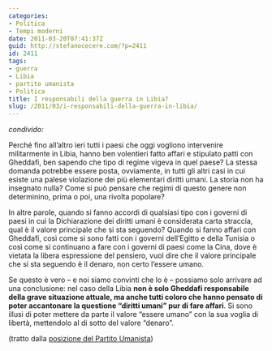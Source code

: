 ```yaml
---
categories:
- Politica
- Tempi moderni
date: 2011-03-20T07:41:37Z
guid: http://stefanocecere.com/?p=2411
id: 2411
tags:
- guerra
- Libia
- partito umanista
- Politica
title: I responsabili della guerra in Libia?
slug: /2011/03/i-responsabili-della-guerra-in-libia/
---
```


_condivido:_

Perché fino all’altro ieri tutti i paesi che oggi vogliono intervenire militarmente in Libia, hanno ben volentieri fatto affari e stipulato patti con Gheddafi, ben sapendo che tipo di regime vigeva in quel paese? La stessa domanda potrebbe essere posta, ovviamente, in tutti gli altri casi in cui esiste una palese violazione dei più elementari diritti umani. La storia non ha insegnato nulla? Come si può pensare che regimi di questo genere non determinino, prima o poi, una rivolta popolare?
  
In altre parole, quando si fanno accordi di qualsiasi tipo con i governi di paesi in cui la Dichiarazione dei diritti umani è considerata carta straccia, qual è il valore principale che si sta seguendo? Quando si fanno affari con Gheddafi, così come si sono fatti con i governi dell’Egitto e della Tunisia o così come si continuano a fare con i governi di paesi come la Cina, dove è vietata la libera espressione del pensiero, vuol dire che il valore principale che si sta seguendo è il denaro, non certo l’essere umano.
  
Se questo è vero – e noi siamo convinti che lo è – possiamo solo arrivare ad una conclusione: nel caso della Libia **non è solo Gheddafi responsabile della grave situazione attuale, ma anche tutti coloro che hanno pensato di poter accantonare la questione “diritti umani” pur di fare affari**. Si sono illusi di poter mettere da parte il valore “essere umano” con la sua voglia di libertà, mettendolo al di sotto del valore “denaro”.

(tratto dalla [posizione del Partito Umanista](http://www.partitoumanista.it/posizioni/1-posizioni/66-contrari-alla-guerra-la-guerra-in-libia-e-le-contraddizioni-del-sistema))